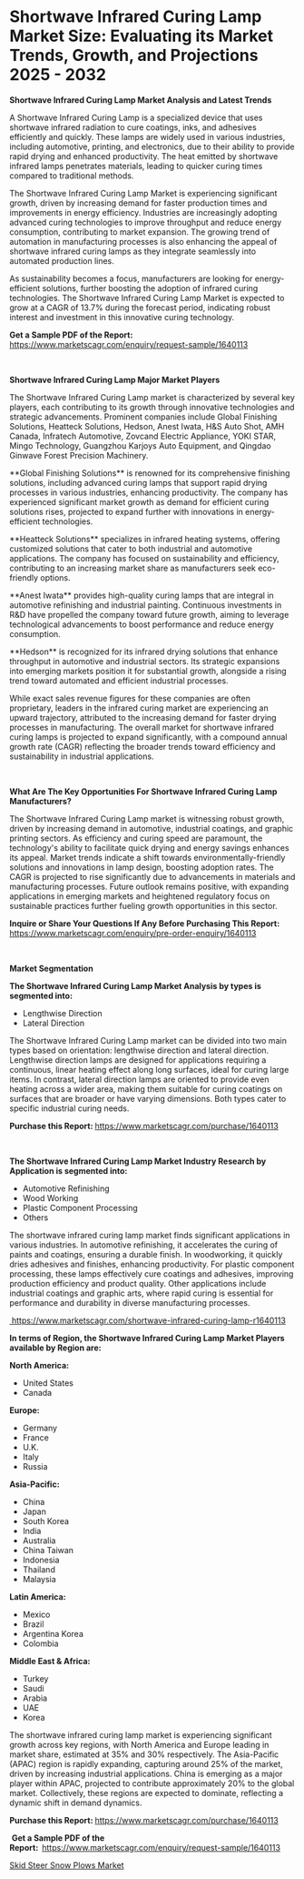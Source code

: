 <p><h1>Shortwave Infrared Curing Lamp Market Size: Evaluating its Market Trends, Growth, and Projections 2025 - 2032</h1></p><p><strong>Shortwave Infrared Curing Lamp Market Analysis and Latest Trends</strong></p>
<p><p>A Shortwave Infrared Curing Lamp is a specialized device that uses shortwave infrared radiation to cure coatings, inks, and adhesives efficiently and quickly. These lamps are widely used in various industries, including automotive, printing, and electronics, due to their ability to provide rapid drying and enhanced productivity. The heat emitted by shortwave infrared lamps penetrates materials, leading to quicker curing times compared to traditional methods.</p><p>The Shortwave Infrared Curing Lamp Market is experiencing significant growth, driven by increasing demand for faster production times and improvements in energy efficiency. Industries are increasingly adopting advanced curing technologies to improve throughput and reduce energy consumption, contributing to market expansion. The growing trend of automation in manufacturing processes is also enhancing the appeal of shortwave infrared curing lamps as they integrate seamlessly into automated production lines.</p><p>As sustainability becomes a focus, manufacturers are looking for energy-efficient solutions, further boosting the adoption of infrared curing technologies. The Shortwave Infrared Curing Lamp Market is expected to grow at a CAGR of 13.7% during the forecast period, indicating robust interest and investment in this innovative curing technology.</p></p>
<p><strong>Get a Sample PDF of the Report:&nbsp;</strong> <a href="https://www.marketscagr.com/enquiry/request-sample/1640113?utm_campaign=2942&utm_medium=2&utm_source=Github&utm_content=ia&utm_term=05032025&utm_id=shortwave-infrared-curing-lamp">https://www.marketscagr.com/enquiry/request-sample/1640113</a></p>
<p>&nbsp;</p>
<p><strong>Shortwave Infrared Curing Lamp Major Market Players</strong></p>
<p><p>The Shortwave Infrared Curing Lamp market is characterized by several key players, each contributing to its growth through innovative technologies and strategic advancements. Prominent companies include Global Finishing Solutions, Heatteck Solutions, Hedson, Anest Iwata, H&S Auto Shot, AMH Canada, Infratech Automotive, Zovcand Electric Appliance, YOKI STAR, Mingo Technology, Guangzhou Karjoys Auto Equipment, and Qingdao Ginwave Forest Precision Machinery.</p><p>**Global Finishing Solutions** is renowned for its comprehensive finishing solutions, including advanced curing lamps that support rapid drying processes in various industries, enhancing productivity. The company has experienced significant market growth as demand for efficient curing solutions rises, projected to expand further with innovations in energy-efficient technologies.</p><p>**Heatteck Solutions** specializes in infrared heating systems, offering customized solutions that cater to both industrial and automotive applications. The company has focused on sustainability and efficiency, contributing to an increasing market share as manufacturers seek eco-friendly options.</p><p>**Anest Iwata** provides high-quality curing lamps that are integral in automotive refinishing and industrial painting. Continuous investments in R&D have propelled the company toward future growth, aiming to leverage technological advancements to boost performance and reduce energy consumption.</p><p>**Hedson** is recognized for its infrared drying solutions that enhance throughput in automotive and industrial sectors. Its strategic expansions into emerging markets position it for substantial growth, alongside a rising trend toward automated and efficient industrial processes.</p><p>While exact sales revenue figures for these companies are often proprietary, leaders in the infrared curing market are experiencing an upward trajectory, attributed to the increasing demand for faster drying processes in manufacturing. The overall market for shortwave infrared curing lamps is projected to expand significantly, with a compound annual growth rate (CAGR) reflecting the broader trends toward efficiency and sustainability in industrial applications.</p></p>
<p>&nbsp;</p>
<p><strong>What Are The Key Opportunities For Shortwave Infrared Curing Lamp Manufacturers?</strong></p>
<p><p>The Shortwave Infrared Curing Lamp market is witnessing robust growth, driven by increasing demand in automotive, industrial coatings, and graphic printing sectors. As efficiency and curing speed are paramount, the technology's ability to facilitate quick drying and energy savings enhances its appeal. Market trends indicate a shift towards environmentally-friendly solutions and innovations in lamp design, boosting adoption rates. The CAGR is projected to rise significantly due to advancements in materials and manufacturing processes. Future outlook remains positive, with expanding applications in emerging markets and heightened regulatory focus on sustainable practices further fueling growth opportunities in this sector.</p></p>
<p><strong>Inquire or Share Your Questions If Any Before Purchasing This Report:</strong> <a href="https://www.marketscagr.com/enquiry/pre-order-enquiry/1640113?utm_campaign=2942&utm_medium=2&utm_source=Github&utm_content=ia&utm_term=05032025&utm_id=shortwave-infrared-curing-lamp">https://www.marketscagr.com/enquiry/pre-order-enquiry/1640113</a></p>
<p>&nbsp;</p>
<p><strong>Market Segmentation</strong></p>
<p><strong>The Shortwave Infrared Curing Lamp Market Analysis by types is segmented into:</strong></p>
<p><ul><li>Lengthwise Direction</li><li>Lateral Direction</li></ul></p>
<p><p>The Shortwave Infrared Curing Lamp market can be divided into two main types based on orientation: lengthwise direction and lateral direction. Lengthwise direction lamps are designed for applications requiring a continuous, linear heating effect along long surfaces, ideal for curing large items. In contrast, lateral direction lamps are oriented to provide even heating across a wider area, making them suitable for curing coatings on surfaces that are broader or have varying dimensions. Both types cater to specific industrial curing needs.</p></p>
<p><strong>Purchase this Report:&nbsp;</strong><a href="https://www.marketscagr.com/purchase/1640113?utm_campaign=2942&utm_medium=2&utm_source=Github&utm_content=ia&utm_term=05032025&utm_id=shortwave-infrared-curing-lamp">https://www.marketscagr.com/purchase/1640113</a></p>
<p>&nbsp;</p>
<p><strong>The Shortwave Infrared Curing Lamp Market Industry Research by Application is segmented into:</strong></p>
<p><ul><li>Automotive Refinishing</li><li>Wood Working</li><li>Plastic Component Processing</li><li>Others</li></ul></p>
<p><p>The shortwave infrared curing lamp market finds significant applications in various industries. In automotive refinishing, it accelerates the curing of paints and coatings, ensuring a durable finish. In woodworking, it quickly dries adhesives and finishes, enhancing productivity. For plastic component processing, these lamps effectively cure coatings and adhesives, improving production efficiency and product quality. Other applications include industrial coatings and graphic arts, where rapid curing is essential for performance and durability in diverse manufacturing processes.</p></p>
<p><a href="https://www.marketscagr.com/shortwave-infrared-curing-lamp-r1640113?utm_campaign=2942&utm_medium=2&utm_source=Github&utm_content=ia&utm_term=05032025&utm_id=shortwave-infrared-curing-lamp">&nbsp;https://www.marketscagr.com/shortwave-infrared-curing-lamp-r1640113</a></p>
<p><strong>In terms of Region, the Shortwave Infrared Curing Lamp Market Players available by Region are:</strong></p>
<p>
    <p> <strong> North America: </strong>
        <ul>
            <li>United States</li>
            <li>Canada</li>
        </ul>
        </p> 
    <p> <strong> Europe: </strong>
        <ul>
            <li>Germany</li>
            <li>France</li>
            <li>U.K.</li>
            <li>Italy</li>
            <li>Russia</li>
        </ul>
        </p> 
    <p> <strong> Asia-Pacific: </strong>
        <ul>
            <li>China</li>
            <li>Japan</li>
            <li>South Korea</li>
            <li>India</li>
            <li>Australia</li>
            <li>China Taiwan</li>
            <li>Indonesia</li>
            <li>Thailand</li>
            <li>Malaysia</li>
        </ul>
        </p> 
    <p> <strong> Latin America: </strong>
        <ul>
            <li>Mexico</li>
            <li>Brazil</li>
            <li>Argentina Korea</li>
            <li>Colombia</li>
        </ul>
        </p> 
    <p> <strong> Middle East & Africa: </strong>
        <ul>
            <li>Turkey</li>
            <li>Saudi</li>
            <li>Arabia</li>
            <li>UAE</li>
            <li>Korea</li>
        </ul>
    </p>
    </p>
<p><p>The shortwave infrared curing lamp market is experiencing significant growth across key regions, with North America and Europe leading in market share, estimated at 35% and 30% respectively. The Asia-Pacific (APAC) region is rapidly expanding, capturing around 25% of the market, driven by increasing industrial applications. China is emerging as a major player within APAC, projected to contribute approximately 20% to the global market. Collectively, these regions are expected to dominate, reflecting a dynamic shift in demand dynamics.</p></p>
<p><strong>Purchase this Report: </strong><a href="https://www.marketscagr.com/purchase/1640113?utm_campaign=2942&utm_medium=2&utm_source=Github&utm_content=ia&utm_term=05032025&utm_id=shortwave-infrared-curing-lamp">https://www.marketscagr.com/purchase/1640113</a></p>
<p>&nbsp;<strong>Get a Sample PDF of the Report:&nbsp;&nbsp;</strong><a href="https://www.marketscagr.com/enquiry/request-sample/1640113?utm_campaign=2942&utm_medium=2&utm_source=Github&utm_content=ia&utm_term=05032025&utm_id=shortwave-infrared-curing-lamp">https://www.marketscagr.com/enquiry/request-sample/1640113</a></p>
<p><strong></strong></p>
<p><p><a href="https://github.com/watzondechao/Market-Research-Report-List-1/blob/main/skid-steer-snow-plows-market.md?utm_campaign=2942&utm_medium=2&utm_source=Github&utm_content=ia&utm_term=05032025&utm_id=shortwave-infrared-curing-lamp">Skid Steer Snow Plows Market</a></p></p>